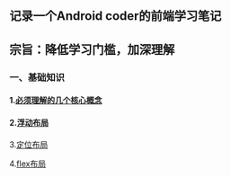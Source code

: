 ## 记录一个Android coder的前端学习笔记

## 宗旨：降低学习门槛，加深理解

### 一、基础知识

#### 1.[必须理解的几个核心概念](./doc/必须理解的几个核心概念.md)

#### 2.[浮动布局](./doc/浮动布局.md)

3.[定位布局](./doc/定位布局.md)

4.[flex布局](./doc/flex布局.md)









